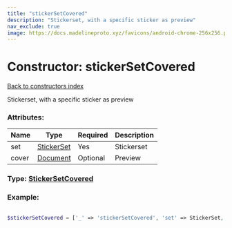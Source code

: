 ```yaml
---
title: "stickerSetCovered"
description: "Stickerset, with a specific sticker as preview"
nav_exclude: true
image: https://docs.madelineproto.xyz/favicons/android-chrome-256x256.png
---
```

# Constructor: stickerSetCovered  
[Back to constructors index](/API_docs/constructors/index.html)



Stickerset, with a specific sticker as preview

### Attributes:

| Name     |    Type       | Required | Description |
|----------|---------------|----------|-------------|
|set|[StickerSet](/API_docs/types/StickerSet.html) | Yes|Stickerset|
|cover|[Document](/API_docs/types/Document.html) | Optional|Preview|



### Type: [StickerSetCovered](/API_docs/types/StickerSetCovered.html)


### Example:

```php

$stickerSetCovered = ['_' => 'stickerSetCovered', 'set' => StickerSet, 'cover' => Document];
```  
